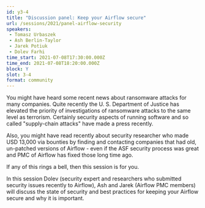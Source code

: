 ```yaml
---
id: y3-4
title: "Discussion panel: Keep your Airflow secure"
url: /sessions/2021/panel-airflow-security
speakers:
 - Tomasz Urbaszek
 - Ash Berlin-Taylor
 - Jarek Potiuk
 - Dolev Farhi
time_start: 2021-07-08T17:30:00.000Z
time_end: 2021-07-08T18:20:00.000Z
block: Y
slot: 3-4
format: community
---
```


You might have heard some recent news about ransomware attacks for many companies. Quite recently the U. S. Department of Justice has elevated the priority of investigations of ransomware attacks to the same level as terrorism. Certainly security aspects of running software and so called "supply-chain attacks" have made a press recently. 

Also, you might have read recently about security researcher who made USD 13,000 via bounties by finding and contacting companies that had old, un-patched versions of Airflow - even if the ASF security process was great and PMC of Airflow has fixed those long time ago.

If any of this rings a bell, then this session is for you.

In this session Dolev (security expert and researchers who submitted security issues recently to Airflow), Ash and Jarek  (Airflow PMC members) will discuss the state of security and best practices for keeping your Airflow secure and why it is important.